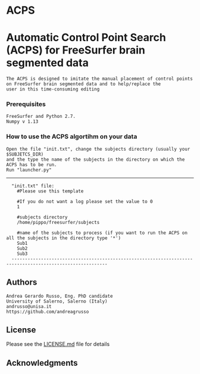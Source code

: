 # ACPS

# Automatic Control Point Search (ACPS) for FreeSurfer brain segmented data 
    The ACPS is designed to imitate the manual placement of control points on FreeSurfer brain segmented data and to help/replace the 
    user in this time-consuming editing

### Prerequisites
    FreeSurfer and Python 2.7.
    Numpy v 1.13


### How to use the ACPS algortihm on your data
    Open the file "init.txt", change the subjects directory (usually your $SUBJETCS_DIR) 
    and the type the name of the subjects in the directory on which the ACPS has to be run.
    Run "launcher.py"
-------------------------------------------------------------------------------------------------------------
      "init.txt" file:
        #Please use this template

        #If you do not want a log please set the value to 0
        1

        #subjects directory
        /home/pippo/freesurfer/subjects

        #name of the subjects to process (if you want to run the ACPS on all the subjects in the directory type '*')
        Sub1
        Sub2
        Sub3
      ----------------------------------------------------------------------------------------------------------

## Authors
    Andrea Gerardo Russo, Eng. PhD candidate
    University of Salerno, Salerno (Italy)
    andrusso@unisa.it
    https://github.com/andreagrusso

## License
Please see the [LICENSE.md](LICENSE.md) file for details

## Acknowledgments


